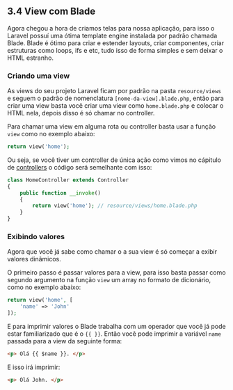 ## 3.4 View com Blade

Agora chegou a hora de criamos telas para nossa aplicação, para isso o Laravel possuí uma ótima template engine instalada por padrão chamada Blade. Blade é ótimo para criar e estender layouts, criar componentes, criar estruturas como loops, ifs e etc, tudo isso de forma simples e sem deixar o HTML estranho.

### Criando uma view
As views do seu projeto Laravel ficam por padrão na pasta `resource/views` e seguem o padrão de nomenclatura `[nome-da-view].blade.php`, então para criar uma view basta você criar uma view como `home.blade.php` e colocar o HTML nela, depois disso é só chamar no controller.

Para chamar uma view em alguma rota ou controller basta usar a função `view` como no exemplo abaixo:

```php
return view('home');
```

Ou seja, se você tiver um controller de única ação como vimos no cápitulo de [controllers](./3-Controllers.md) o código será semelhante com isso:

```php
class HomeController extends Controller
{
    public function __invoke()
    {
        return view('home'); // resource/views/home.blade.php
    }
}
```

### Exibindo valores
Agora que você já sabe como chamar o a sua view é só começar a exibir valores dinâmicos.

O primeiro passo é passar valores para a view, para isso basta passar como segundo argumento na função `view` um array no formato de dicionário, como no exemplo abaixo:
```php
return view('home', [
    'name' => 'John'
]);
```

E para imprimir valores o Blade trabalha com um operador que você já pode estar familiarizado que é o `{{ }}`. Então você pode imprimir a variável `name` passada para a view da seguinte forma:

```html
<p> Olá {{ $name }}. </p>
```

E isso irá imprimir:

```html
<p> Olá John. </p>
```